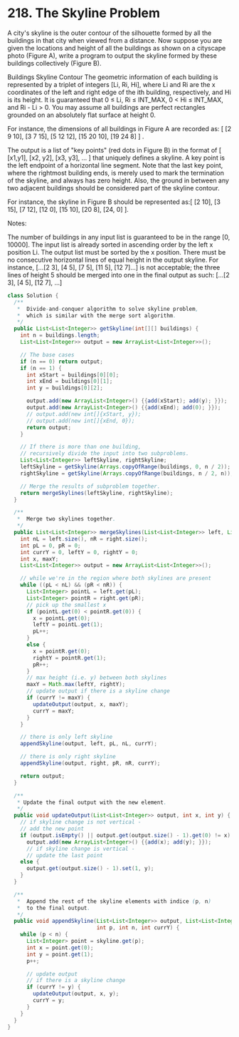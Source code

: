 # 218. The Skyline Problem

A city's skyline is the outer contour of the silhouette formed by all the buildings in that city when viewed from a distance. Now suppose you are given the locations and height of all the buildings as shown on a cityscape photo (Figure A), write a program to output the skyline formed by these buildings collectively (Figure B).

Buildings Skyline Contour
The geometric information of each building is represented by a triplet of integers [Li, Ri, Hi], where Li and Ri are the x coordinates of the left and right edge of the ith building, respectively, and Hi is its height. It is guaranteed that 0 ≤ Li, Ri ≤ INT_MAX, 0 < Hi ≤ INT_MAX, and Ri - Li > 0. You may assume all buildings are perfect rectangles grounded on an absolutely flat surface at height 0.

For instance, the dimensions of all buildings in Figure A are recorded as: [ [2 9 10], [3 7 15], [5 12 12], [15 20 10], [19 24 8] ] .

The output is a list of "key points" (red dots in Figure B) in the format of [ [x1,y1], [x2, y2], [x3, y3], ... ] that uniquely defines a skyline. A key point is the left endpoint of a horizontal line segment. Note that the last key point, where the rightmost building ends, is merely used to mark the termination of the skyline, and always has zero height. Also, the ground in between any two adjacent buildings should be considered part of the skyline contour.

For instance, the skyline in Figure B should be represented as:[ [2 10], [3 15], [7 12], [12 0], [15 10], [20 8], [24, 0] ].

Notes:

The number of buildings in any input list is guaranteed to be in the range [0, 10000].
The input list is already sorted in ascending order by the left x position Li.
The output list must be sorted by the x position.
There must be no consecutive horizontal lines of equal height in the output skyline. For instance, [...[2 3], [4 5], [7 5], [11 5], [12 7]...] is not acceptable; the three lines of height 5 should be merged into one in the final output as such: [...[2 3], [4 5], [12 7], ...]

```java
class Solution {
  /**
   *  Divide-and-conquer algorithm to solve skyline problem, 
   *  which is similar with the merge sort algorithm.
   */
  public List<List<Integer>> getSkyline(int[][] buildings) {
    int n = buildings.length;
    List<List<Integer>> output = new ArrayList<List<Integer>>();

    // The base cases 
    if (n == 0) return output;
    if (n == 1) {
      int xStart = buildings[0][0];
      int xEnd = buildings[0][1];
      int y = buildings[0][2];

      output.add(new ArrayList<Integer>() {{add(xStart); add(y); }});
      output.add(new ArrayList<Integer>() {{add(xEnd); add(0); }});
      // output.add(new int[]{xStart, y});
      // output.add(new int[]{xEnd, 0});
      return output;
    }

    // If there is more than one building, 
    // recursively divide the input into two subproblems.
    List<List<Integer>> leftSkyline, rightSkyline;
    leftSkyline = getSkyline(Arrays.copyOfRange(buildings, 0, n / 2));
    rightSkyline = getSkyline(Arrays.copyOfRange(buildings, n / 2, n));

    // Merge the results of subproblem together.
    return mergeSkylines(leftSkyline, rightSkyline);
  }

  /**
   *  Merge two skylines together.
   */
  public List<List<Integer>> mergeSkylines(List<List<Integer>> left, List<List<Integer>> right) {
    int nL = left.size(), nR = right.size();
    int pL = 0, pR = 0;
    int currY = 0, leftY = 0, rightY = 0;
    int x, maxY;
    List<List<Integer>> output = new ArrayList<List<Integer>>();

    // while we're in the region where both skylines are present
    while ((pL < nL) && (pR < nR)) {
      List<Integer> pointL = left.get(pL);
      List<Integer> pointR = right.get(pR);
      // pick up the smallest x
      if (pointL.get(0) < pointR.get(0)) {
        x = pointL.get(0);
        leftY = pointL.get(1);
        pL++;
      }
      else {
        x = pointR.get(0);
        rightY = pointR.get(1);
        pR++;
      }
      // max height (i.e. y) between both skylines
      maxY = Math.max(leftY, rightY);
      // update output if there is a skyline change
      if (currY != maxY) {
        updateOutput(output, x, maxY);
        currY = maxY;
      }
    }

    // there is only left skyline
    appendSkyline(output, left, pL, nL, currY);

    // there is only right skyline
    appendSkyline(output, right, pR, nR, currY);

    return output;
  }

  /**
   * Update the final output with the new element.
   */
  public void updateOutput(List<List<Integer>> output, int x, int y) {
    // if skyline change is not vertical - 
    // add the new point
    if (output.isEmpty() || output.get(output.size() - 1).get(0) != x)
      output.add(new ArrayList<Integer>() {{add(x); add(y); }});
      // if skyline change is vertical - 
      // update the last point
    else {
      output.get(output.size() - 1).set(1, y);
    }
  }

  /**
   *  Append the rest of the skyline elements with indice (p, n)
   *  to the final output.
   */
  public void appendSkyline(List<List<Integer>> output, List<List<Integer>> skyline,
                            int p, int n, int currY) {
    while (p < n) {
      List<Integer> point = skyline.get(p);
      int x = point.get(0);
      int y = point.get(1);
      p++;

      // update output
      // if there is a skyline change
      if (currY != y) {
        updateOutput(output, x, y);
        currY = y;
      }
    }
  }
}
```